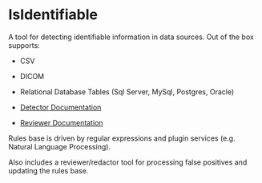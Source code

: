 # IsIdentifiable
A tool for detecting identifiable information in data sources.  Out of the box supports:

- CSV
- DICOM
- Relational Database Tables (Sql Server, MySql, Postgres, Oracle)

- [Detector Documentation](./IsIdentifiable/README.md)
- [Reviewer Documentation](./Reviewer/README.md)

Rules base is driven by regular expressions and plugin services (e.g. Natural Language Processing).

Also includes a reviewer/redactor tool for processing false positives and updating the rules base. 

